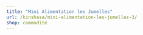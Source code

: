 ```yaml
---
title: "Mini Alimentation les Jumelles"
url: /kinshasa/mini-alimentation-les-jumelles-3/
shop: commodité
---
```

